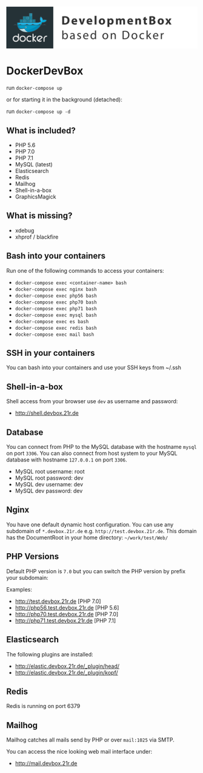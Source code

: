 ![DevelopmentBox based on Docker](https://raw.githubusercontent.com/NeoBlack/DockerDevBox/master/assets/logo.png)

# DockerDevBox

run `docker-compose up`

or for starting it in the background (detached):

run `docker-compose up -d`

## What is included?
- PHP 5.6
- PHP 7.0
- PHP 7.1
- MySQL (latest)
- Elasticsearch
- Redis
- Mailhog
- Shell-in-a-box
- GraphicsMagick

## What is missing?
- xdebug
- xhprof / blackfire

## Bash into your containers
Run one of the following commands to access your containers:

- `docker-compose exec <container-name> bash`
- `docker-compose exec nginx bash`
- `docker-compose exec php56 bash`
- `docker-compose exec php70 bash`
- `docker-compose exec php71 bash`
- `docker-compose exec mysql bash`
- `docker-compose exec es bash`
- `docker-compose exec redis bash`
- `docker-compose exec mail bash`

## SSH in your containers
You can bash into your containers and use your SSH keys from ~/.ssh

## Shell-in-a-box
Shell access from your browser use `dev` as username and password:

- http://shell.devbox.21r.de

## Database
You can connect from PHP to the MySQL database with the hostname `mysql` on port `3306`.
You can also connect from host system to your MySQL database with hostname `127.0.0.1` on port `3306`.

- MySQL root username: root
- MySQL root password: dev
- MySQL dev username: dev
- MySQL dev password: dev

## Nginx
You have one default dynamic host configuration. You can use any subdomain of `*.devbox.21r.de` e.g. `http://test.devbox.21r.de`.
This domain has the DocumentRoot in your home directory: `~/work/test/Web/`

## PHP Versions
Default PHP version is `7.0` but you can switch the PHP version by prefix your subdomain:

Examples:
- http://test.devbox.21r.de [PHP 7.0]
- http://php56.test.devbox.21r.de [PHP 5.6]
- http://php70.test.devbox.21r.de [PHP 7.0]
- http://php71.test.devbox.21r.de [PHP 7.1]

## Elasticsearch
The following plugins are installed:
- http://elastic.devbox.21r.de/_plugin/head/
- http://elastic.devbox.21r.de/_plugin/kopf/

## Redis
Redis is running on port 6379

## Mailhog
Mailhog catches all mails send by PHP or over `mail:1025` via SMTP.

You can access the nice looking web mail interface under:

- http://mail.devbox.21r.de